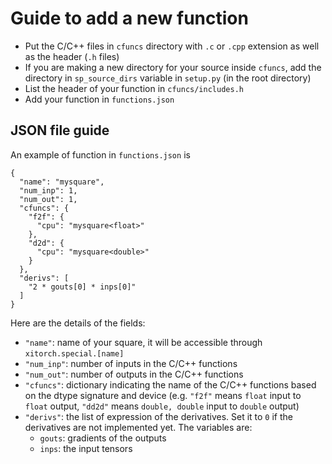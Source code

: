 # Guide to add a new function

* Put the C/C++ files in `cfuncs` directory with `.c` or `.cpp` extension
  as well as the header (`.h` files)
* If you are making a new directory for your source inside `cfuncs`, add the
  directory in `sp_source_dirs` variable in `setup.py` (in the root directory)
* List the header of your function in `cfuncs/includes.h`
* Add your function in `functions.json`

## JSON file guide

An example of function in `functions.json` is

    {
      "name": "mysquare",
      "num_inp": 1,
      "num_out": 1,
      "cfuncs": {
        "f2f": {
          "cpu": "mysquare<float>"
        },
        "d2d": {
          "cpu": "mysquare<double>"
        }
      },
      "derivs": [
        "2 * gouts[0] * inps[0]"
      ]
    }

Here are the details of the fields:

* `"name"`: name of your square, it will be accessible through
  `xitorch.special.[name]`
* `"num_inp"`: number of inputs in the C/C++ functions
* `"num_out"`: number of outputs in the C/C++ functions
* `"cfuncs"`: dictionary indicating the name of the C/C++ functions based on
  the dtype signature and device (e.g. `"f2f"` means `float` input to `float`
  output, `"dd2d"` means `double, double` input to `double` output)
* `"derivs"`: the list of expression of the derivatives. Set it to `0` if the
  derivatives are not implemented yet. The variables are:
  * `gouts`: gradients of the outputs
  * `inps`: the input tensors

